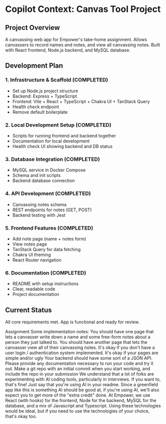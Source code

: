 # Copilot Context: Canvas Tool Project

## Project Overview
A canvassing web app for Empower's take-home assignment. Allows canvassers to record names and notes, and view all canvassing notes. Built with React frontend, Node.js backend, and MySQL database.

## Development Plan

### 1. Infrastructure & Scaffold (COMPLETED)
- Set up Node.js project structure
- Backend: Express + TypeScript
- Frontend: Vite + React + TypeScript + Chakra UI + TanStack Query
- Health check endpoint
- Remove default boilerplate

### 2. Local Development Setup (COMPLETED)
- Scripts for running frontend and backend together
- Documentation for local development
- Health check UI showing backend and DB status

### 3. Database Integration (COMPLETED)
- MySQL service in Docker Compose
- Schema and init scripts
- Backend database connection

### 4. API Development (COMPLETED)
- Canvassing notes schema
- REST endpoints for notes (GET, POST)
- Backend testing with Jest

### 5. Frontend Features (COMPLETED)
- Add note page (name + notes form)
- View notes page
- TanStack Query for data fetching
- Chakra UI theming
- React Router navigation

### 6. Documentation (COMPLETED)
- README with setup instructions
- Clear, readable code
- Project documentation

## Current Status
All core requirements met. App is functional and ready for review.


Assignment 
Some implementation notes:
You should have one page that lets a canvasser write down a name and some free-form notes about a person they just talked to.
You should have another page that lets the canvasser view all of their canvassing notes.
It's okay if you don't have a user login / authentication system implemented.
It's okay if your pages are simple and/or ugly
Your backend should have some sort of a JSON API.
Please provide any documentation necessary to run your code and try it out.
Make a git repo with an initial commit when you start working, and include the repo in your submission
We understand that a lot of folks are experimenting with AI coding tools, particularly in interviews. If you want to, that's fine! Just say that you're using AI in your readme. Since a greenfield app like this is something AI should be good at, if you're using AI, we'll also expect you to get more of the "extra credit" done.
At Empower, we use React (with hooks) for the frontend, Node for the backend, MySQL for the database, and a mix of Javascript and Typescript. Using these technologies would be ideal, but if you need to use the technologies of your choice, that's okay too.